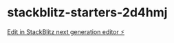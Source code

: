 # stackblitz-starters-2d4hmj

[Edit in StackBlitz next generation editor ⚡️](https://stackblitz.com/~/github.com/JIMARK3/stackblitz-starters-2d4hmj)